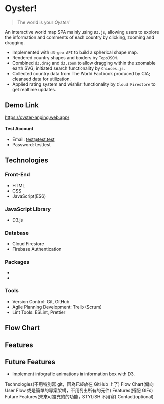 # Oyster!
> The world is your *Oyster!*

An interactive world map SPA mainly using `D3.js`, allowing users to explore the information and comments of each country by clicking, zooming and dragging.
* Implemented with `d3-geo API` to build a spherical shape map.
* Rendered country shapes and borders by `TopoJSON`.
* Combined `d3.drag` and `d3.zoom` to allow dragging within the zoomable earth SVG; initiated search functionality by `Chioces.js`.
* Collected country data from The World Factbook produced by CIA; cleansed data for utilization.
* Applied rating system and wishlist functionality by `Cloud Firestore` to get realtime updates.


## Demo Link
https://oyster-anping.web.app/
#### Test Account
* Email: test@test.test
* Password: testtest
## Technologies
### Front-End
* HTML
* CSS
* JavaScript(ES6)
### JavaScript Library
* D3.js
### Database
* Cloud Firestore
* Firebase Authentication
### Packages
* 
* 
### Tools
* Version Control: Git, GitHub
* Agile Planning Development: Trello (Scrum)
* Lint Tools: ESLint, Prettier
## Flow Chart

## Features
## Future Features
* Implement infografic animations in information box with D3.



Technologies(不用特別寫 git，因為已經放在 GitHub 上了)
Flow Chart(偏向 User Flow 或是簡單的專案架構，不用列出所有的元件)
Features(搭配 GIFs)
Future Features(未來可擴充的的功能，STYLiSH 不用寫)
Contact(optional)
